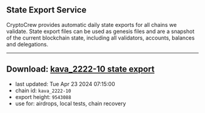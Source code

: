 ## State Export Service
CryptoCrew provides automatic daily state exports for all chains we validate. State export files can be used as genesis files and are a snapshot of the current blockchain state, including all validators, accounts, balances and delegations.

---
**Download: [kava_2222-10 state export](https://dl-eu2.ccvalidators.com/SERVICE/kava/kava_2222-10_export_9543088.json)**
---

- last updated: Tue Apr 23 2024 07:15:00
- chain id: `kava_2222-10`
- export height: `9543088`
- use for: airdrops, local tests, chain recovery
